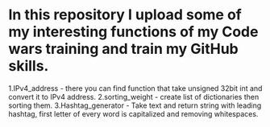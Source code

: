 # In this repository I upload some of my interesting functions of my Code wars training and train my GitHub skills.

1.IPv4_address - there you can find function that take unsigned 32bit int and convert it to IPv4 address.
2.sorting_weight - create list of dictionaries then sorting them.
3.Hashtag_generator - Take text and return string with leading hashtag,
first letter of every word is capitalized and removing whitespaces.